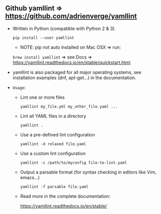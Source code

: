 ## Github yamllint => https://github.com/adrienverge/yamllint

  - Written in Python (compatible with Python 2 & 3).

      ` pip install --user yamllint `

     - NOTE: pip not auto installed on Mac OSX => run:

      ` brew install yamllint ` => see Docs => https://yamllint.readthedocs.io/en/stable/quickstart.html


  - yamllint is also packaged for all major operating systems, see installation examples (dnf, apt-get...) in the documentation.

  - `Usage`:

    - Lint one or more files

      ` yamllint my_file.yml my_other_file.yaml ... `

    - Lint all YAML files in a directory

      ` yamllint . `

    - Use a pre-defined lint configuration

      ` yamllint -d relaxed file.yaml `

    - Use a custom lint configuration

      ` yamllint -c /path/to/myconfig file-to-lint.yaml `

    - Output a parsable format (for syntax checking in editors like Vim, emacs...)

      ` yamllint -f parsable file.yaml `

    - Read more in the complete documentation:

      https://yamllint.readthedocs.io/en/stable/
